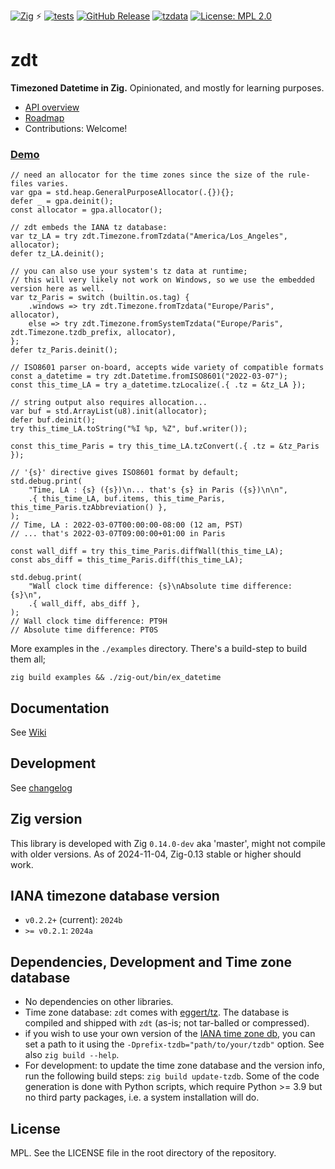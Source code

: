 <!-- -*- coding: utf-8 -*- -->

[![Zig](https://img.shields.io/badge/-Zig-F7A41D?style=flat&logo=zig&logoColor=white)](https://ziglang.org/) ⚡ [![tests](https://github.com/FObersteiner/zdt/actions/workflows/zdt-tests.yml/badge.svg)](https://github.com/FObersteiner/zdt/actions/workflows/zdt-tests.yml)  [![GitHub Release](https://img.shields.io/github/v/release/FObersteiner/zdt)](https://github.com/FObersteiner/zdt/releases)  [![tzdata](https://img.shields.io/badge/tzdata-2024b-blue)](https://www.iana.org/time-zones)  [![License: MPL 2.0](https://img.shields.io/badge/License-MPL_2.0-brightgreen.svg)](https://github.com/FObersteiner/zdt/blob/master/LICENSE)

# zdt

**Timezoned Datetime in Zig.** Opinionated, and mostly for learning purposes.

- [API overview](https://github.com/FObersteiner/zdt/wiki/API-overview)
- [Roadmap](https://github.com/FObersteiner/zdt/wiki/Roadmap)
- Contributions: Welcome!

### [Demo](https://github.com/FObersteiner/zdt/blob/master/examples/ex_demo.zig)

```zig
// need an allocator for the time zones since the size of the rule-files varies.
var gpa = std.heap.GeneralPurposeAllocator(.{}){};
defer _ = gpa.deinit();
const allocator = gpa.allocator();

// zdt embeds the IANA tz database:
var tz_LA = try zdt.Timezone.fromTzdata("America/Los_Angeles", allocator);
defer tz_LA.deinit();

// you can also use your system's tz data at runtime;
// this will very likely not work on Windows, so we use the embedded version here as well.
var tz_Paris = switch (builtin.os.tag) {
    .windows => try zdt.Timezone.fromTzdata("Europe/Paris", allocator),
    else => try zdt.Timezone.fromSystemTzdata("Europe/Paris", zdt.Timezone.tzdb_prefix, allocator),
};
defer tz_Paris.deinit();

// ISO8601 parser on-board, accepts wide variety of compatible formats
const a_datetime = try zdt.Datetime.fromISO8601("2022-03-07");
const this_time_LA = try a_datetime.tzLocalize(.{ .tz = &tz_LA });

// string output also requires allocation...
var buf = std.ArrayList(u8).init(allocator);
defer buf.deinit();
try this_time_LA.toString("%I %p, %Z", buf.writer());

const this_time_Paris = try this_time_LA.tzConvert(.{ .tz = &tz_Paris });

// '{s}' directive gives ISO8601 format by default;
std.debug.print(
    "Time, LA : {s} ({s})\n... that's {s} in Paris ({s})\n\n",
    .{ this_time_LA, buf.items, this_time_Paris, this_time_Paris.tzAbbreviation() },
);
// Time, LA : 2022-03-07T00:00:00-08:00 (12 am, PST)
// ... that's 2022-03-07T09:00:00+01:00 in Paris

const wall_diff = try this_time_Paris.diffWall(this_time_LA);
const abs_diff = this_time_Paris.diff(this_time_LA);

std.debug.print(
    "Wall clock time difference: {s}\nAbsolute time difference: {s}\n",
    .{ wall_diff, abs_diff },
);
// Wall clock time difference: PT9H
// Absolute time difference: PT0S
```

More examples in the `./examples` directory. There's a build-step to build them all;

```zig
zig build examples && ./zig-out/bin/ex_datetime
```

## Documentation

See [Wiki](https://github.com/FObersteiner/zdt/wiki)

## Development

See [changelog](https://github.com/FObersteiner/zdt/blob/master/CHANGELOG.md)

## Zig version

This library is developed with Zig `0.14.0-dev` aka 'master', might not compile with older versions. As of 2024-11-04, Zig-0.13 stable or higher should work.

## IANA timezone database version

- `v0.2.2+` (current): `2024b`
- `>= v0.2.1`: `2024a`

## Dependencies, Development and Time zone database

- No dependencies on other libraries.
- Time zone database: `zdt` comes with [eggert/tz](https://github.com/eggert/tz). The database is compiled and shipped with `zdt` (as-is; not tar-balled or compressed).
- if you wish to use your own version of the [IANA time zone db](https://www.iana.org/time-zones), you can set a path to it using the `-Dprefix-tzdb="path/to/your/tzdb"` option. See also `zig build --help`.
- For development: to update the time zone database and the version info, run the following build steps: `zig build update-tzdb`. Some of the code generation is done with Python scripts, which require Python >= 3.9 but no third party packages, i.e. a system installation will do.

## License

MPL. See the LICENSE file in the root directory of the repository.
